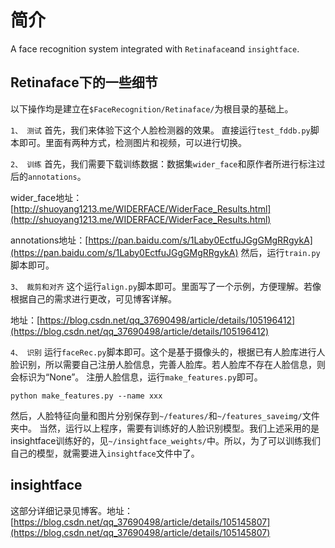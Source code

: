 # 简介
A face recognition system integrated with ``Retinaface``and ``insightface``.
## Retinaface下的一些细节
以下操作均是建立在`$FaceRecognition/Retinaface/`为根目录的基础上。

``1、 测试``
首先，我们来体验下这个人脸检测器的效果。
直接运行``test_fddb.py``脚本即可。里面有两种方式，检测图片和视频，可以进行切换。

``2、 训练``
首先，我们需要下载训练数据：数据集``wider_face``和原作者所进行标注过后的``annotations``。

wider_face地址：[http://shuoyang1213.me/WIDERFACE/WiderFace_Results.html](http://shuoyang1213.me/WIDERFACE/WiderFace_Results.html)

annotations地址：[https://pan.baidu.com/s/1Laby0EctfuJGgGMgRRgykA](https://pan.baidu.com/s/1Laby0EctfuJGgGMgRRgykA)
然后，运行``train.py``脚本即可。

``3、 裁剪和对齐``
这个运行``align.py``脚本即可。里面写了一个示例，方便理解。若像根据自己的需求进行更改，可见博客详解。

地址：[https://blog.csdn.net/qq_37690498/article/details/105196412](https://blog.csdn.net/qq_37690498/article/details/105196412)

``4、 识别``
运行``faceRec.py``脚本即可。这个是基于摄像头的，根据已有人脸库进行人脸识别，所以需要自己注册人脸信息，完善人脸库。若人脸库不存在人脸信息，则会标识为“None”。
注册人脸信息，运行``make_features.py``即可。
```
python make_features.py --name xxx
```
然后，人脸特征向量和图片分别保存到``~/features/``和``~/features_saveimg/``文件夹中。
当然，运行以上程序，需要有训练好的人脸识别模型。我们上述采用的是insightface训练好的，见``~/insightface_weights/``中。所以，为了可以训练我们自己的模型，就需要进入``insightface``文件中了。

## insightface
这部分详细记录见博客。地址：[https://blog.csdn.net/qq_37690498/article/details/105145807](https://blog.csdn.net/qq_37690498/article/details/105145807)

